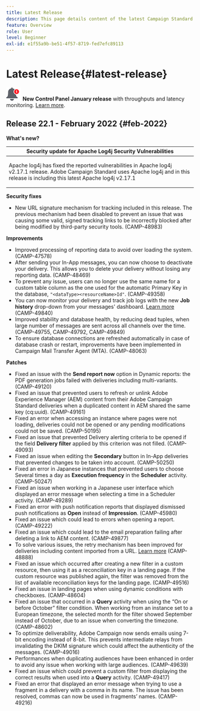 ```yaml
---
title: Latest Release
description: This page details content of the latest Campaign Standard release
feature: Overview
role: User
level: Beginner
exl-id: e1f55a9b-be51-4f57-8719-fed7efc89113
---
```


# Latest Release{#latest-release}

![](assets/do-not-localize/cp-icon.png) **New Control Panel January release** with throughputs and latency monitoring. [Learn more](https://experienceleague.adobe.com/docs/control-panel/using/release-notes.html).

## Release 22.1 - February 2022 {#feb-2022}

**What's new?**

<table> 
<thead> 
<tr> 
<th> <strong>Security update for Apache Log4j Security Vulnerabilities</strong><br /> </th> 
</tr> 
</thead> 
<tbody> 
<tr> 
<td>
<p>Apache log4j has fixed the reported vulnerabilities in Apache log4j v2.17.1 release. Adobe Campaign Standard uses Apache log4j and in this release is including this latest Apache log4j v2.17.1 </p>
</td> 
</tr> 
</tbody> 
</table>

**Security fixes**

* New URL signature mechanism for tracking included in this release. The previous mechanism had been disabled to prevent an issue that was causing some valid, signed tracking links to be incorrectly blocked after being modified by third-party security tools. (CAMP-48983)

**Improvements**

* Improved processing of reporting data to avoid over loading the system. (CAMP-47578)
* After sending your In-App messages, you can now choose to deactivate your delivery. This allows you to delete your delivery without losing any reporting data. (CAMP-48469)
* To prevent any issue, users can no longer use the same name for a custom table column as the one used for the automatic Primary Key in the database, `"<dataType><resourceName>Id"`. (CAMP-49358)
* You can now monitor your delivery and track job logs with the new **Job history** drop-down from your messages' dashboard. [Learn more](../../sending/using/monitoring-a-delivery.md) (CAMP-49840)
* Improved stability and database health, by reducing dead tuples, when large number of messages are sent across all channels over the time. (CAMP-49755, CAMP-49792, CAMP-49849)
* To ensure database connections are refreshed automatically in case of database crash or restart, improvements have been implemented in Campaign Mail Transfer Agent (MTA). (CAMP-48063)


**Patches**

* Fixed an issue with the **Send report now** option in Dynamic reports: the PDF generation jobs failed with deliveries including multi-variants. (CAMP-49120)
* Fixed an issue that prevented users to refresh or unlink Adobe Experience Manager (AEM) content from their Adobe Campaign Standard deliveries when a duplicated content in AEM shared the same key (cq:uuid). (CAMP-49161)
* Fixed an error when accessing an instance where pages were not loading, deliveries could not be opened or any pending modifications could not be saved. (CAMP-50195)
* Fixed an issue that prevented Delivery alerting criteria to be opened if the field **Delivery filter** applied by this criterion was not filled. (CAMP-49093)
* Fixed an issue when editing the **Secondary** button in In-App deliveries that prevented changes to be taken into account. (CAMP-50250)
* Fixed an error in Japanese instances that prevented users to choose Several times a day as **Execution frequency** in the **Scheduler** activity. (CAMP-50247)
* Fixed an issue when working in a Japanese user interface which displayed an error message when selecting a time in a Scheduler activity. (CAMP-49289)
* Fixed an error with push notification reports that displayed dismissed push notifications as **Open** instead of **Impression**. (CAMP-45980)
* Fixed an issue which could lead to errors when opening a report. (CAMP-49222)
* Fixed an issue which could lead to the email preparation failing after deleting a link to AEM content. (CAMP-49877)
* To solve various issues, the retry mechanism has been improved for deliveries including content imported from a URL. [Learn more](../../designing/using/using-existing-content.md#retrieving-content-from-a-url-automatically-at-preparation-time) (CAMP-48888)
* Fixed an issue which occurred after creating a new filter in a custom resource, then using it as a reconciliation key in a landing page. If the custom resource was published again, the filter was removed from the list of available reconciliation keys for the landing page. (CAMP-49516)
* Fixed an issue in landing pages when using dynamic conditions with checkboxes. (CAMP-48604)
* Fixed an issue that occurred in a **Query** activity when using the “On or before October” filter condition. When working from an instance set to a European timezone, the selected month for the filter showed September instead of October, due to an issue when converting the timezone. (CAMP-48602)
* To optimize deliverability, Adobe Campaign now sends emails using 7-bit encoding instead of 8-bit. This prevents intermediate relays from invalidating the DKIM signature which could affect the authenticity of the messages. (CAMP-49016)
* Performances when duplicating audiences have been enhanced in order to avoid any issue when working with large audiences. (CAMP-49639)
* Fixed an issue which could prevent a custom filter from displaying the correct results when used into a **Query** activity. (CAMP-49417)
* Fixed an error that displayed an error message when trying to use a fragment in a delivery with a comma in its name. The issue has been resolved, commas can now be used in fragments’ names. (CAMP-49216)

